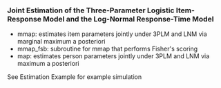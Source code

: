 ### Joint Estimation of the Three-Parameter Logistic Item-Response Model and the Log-Normal Response-Time Model

- mmap: estimates item parameters jointly under 3PLM and LNM via marginal maximum a posteriori
- mmap_fsb: subroutine for mmap that performs Fisher's scoring
- map: estimates person parameters jointly under 3PLM and LNM via maximum a posteriori

See Estimation Example for example simulation
